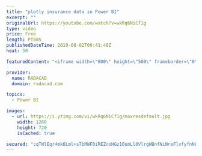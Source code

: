 ```yaml
---
title: "plotly insurance data in Power BI"
excerpt: ""
originalUrl: https://youtube.com/watch?v=wkRq6NiCf1g
type: video
price: Free
length: PT50S
publishedDateTime: 2019-08-02T00:41:48Z
heat: 50

featuredContent: "<iframe width=\"800\" height=\"500\" frameborder=\"0\" src=\"https://www.youtube.com/embed/wkRq6NiCf1g\" allow=\"accelerometer; autoplay; encrypted-media; gyroscope; picture-in-picture\" allowfullscreen></iframe>"

provider:
  name: RADACAD
  domain: radacad.com

topics:
  - Power BI

images:
  - url: https://i.ytimg.com/vi/wkRq6NiCf1g/maxresdefault.jpg
    width: 1280
    height: 720
    isCached: true

secured: "cqTWlEqr4mk6Lml+s7bMWF0iREZnoHGz10umLl0VlrgWBnfNiNreFlxfyfnNL2xOXTXX5JwqXxBamfmirgj8iS9iEwaZUrAS+31t9ES8C/9eur5+TpCv49O51ZLqWCXbiIQPPlzoDAuup+dMZqTkRjUUVewBQNHMesrH/IMtzabosm3Y0u8vnjKCDAgLl92Ib58S4OQXf1fv6QQEDvI/qj/lRRpuX5eO5KZoKeTx5x2EX7o1k1Vwu+YtPUFvfyyMoOD/wtc59VhzE56wqrPSIr1g7sq/vnB3to5MiAZCe5MF27k/20k74vHoSoZXFNetnj9J+I04ePZj40IU5MS9qh35BUsu5iafGfa6+9OEAPYeQzlAHET+bM0H6WnFJypfiNHI0h1Cm61gqk1UXq6yG6ufnN9z56jidOSu0aJYn18=;fSHuJrzNmRZK6i3GL5Lgaw=="
---
```


